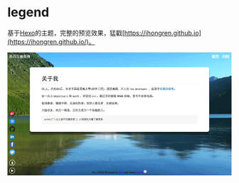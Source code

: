 # legend
基于[Hexo](https://hexo.io/)的主题，完整的预览效果，猛戳[https://ihongren.github.io](https://ihongren.github.io/)。

![image](/screenshots/bg.png)

